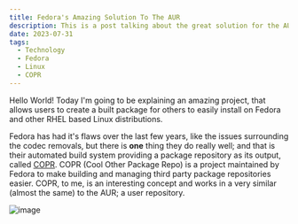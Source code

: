 ```yaml
---
title: Fedora's Amazing Solution To The AUR
description: This is a post talking about the great solution for the AUR made by Fedora.
date: 2023-07-31
tags:
  - Technology
  - Fedora
  - Linux
  - COPR
---
```


Hello World! Today I'm going to be explaining an amazing project, that allows users to create a built package for others to easily install on Fedora and other RHEL based Linux distributions.

Fedora has had it's flaws over the last few years, like the issues surrounding the codec removals, but there is **one** thing they do really well; and that is their automated build system providing a package repository as its output, called [COPR](https://copr.fedorainfracloud.org/). COPR (Cool Other Package Repo) is a project maintained by Fedora to make building and managing third party package repositories easier. COPR, to me, is an interesting concept and works in a very similar (almost the same) to the AUR; a user repository.

![image](https://fedoraproject.org/w/uploads/0/0d/Copr-overview.png)
